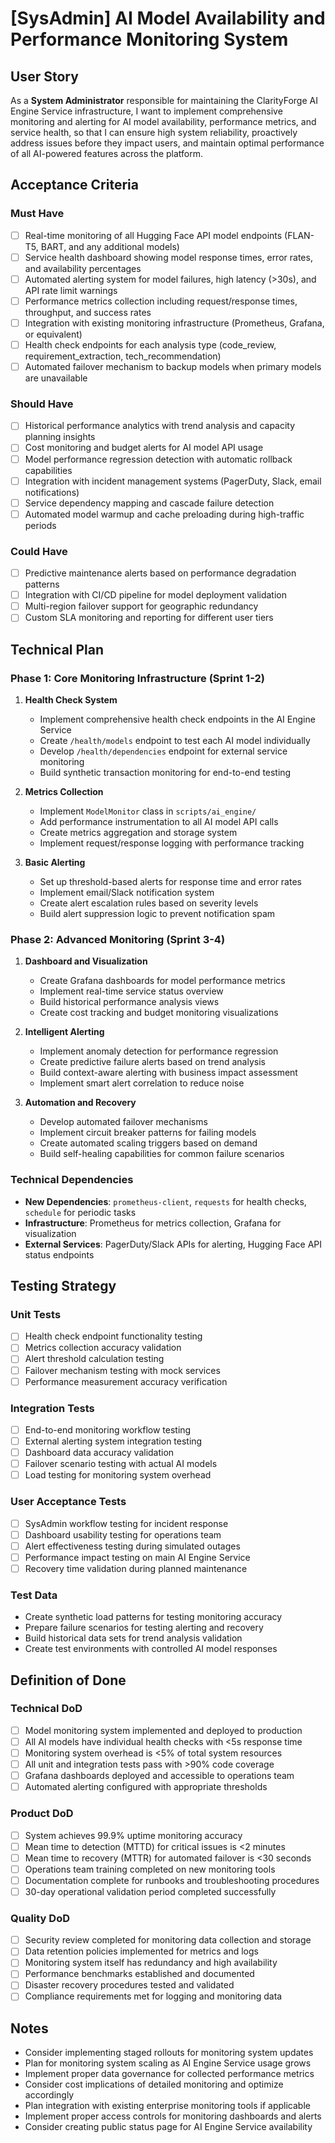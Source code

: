 # [SysAdmin] AI Model Availability and Performance Monitoring System

## User Story
As a **System Administrator** responsible for maintaining the ClarityForge AI Engine Service infrastructure, I want to implement comprehensive monitoring and alerting for AI model availability, performance metrics, and service health, so that I can ensure high system reliability, proactively address issues before they impact users, and maintain optimal performance of all AI-powered features across the platform.

## Acceptance Criteria

### Must Have
- [ ] Real-time monitoring of all Hugging Face API model endpoints (FLAN-T5, BART, and any additional models)
- [ ] Service health dashboard showing model response times, error rates, and availability percentages
- [ ] Automated alerting system for model failures, high latency (>30s), and API rate limit warnings
- [ ] Performance metrics collection including request/response times, throughput, and success rates
- [ ] Integration with existing monitoring infrastructure (Prometheus, Grafana, or equivalent)
- [ ] Health check endpoints for each analysis type (code_review, requirement_extraction, tech_recommendation)
- [ ] Automated failover mechanism to backup models when primary models are unavailable

### Should Have
- [ ] Historical performance analytics with trend analysis and capacity planning insights
- [ ] Cost monitoring and budget alerts for AI model API usage
- [ ] Model performance regression detection with automatic rollback capabilities
- [ ] Integration with incident management systems (PagerDuty, Slack, email notifications)
- [ ] Service dependency mapping and cascade failure detection
- [ ] Automated model warmup and cache preloading during high-traffic periods

### Could Have
- [ ] Predictive maintenance alerts based on performance degradation patterns
- [ ] Integration with CI/CD pipeline for model deployment validation
- [ ] Multi-region failover support for geographic redundancy
- [ ] Custom SLA monitoring and reporting for different user tiers

## Technical Plan

### Phase 1: Core Monitoring Infrastructure (Sprint 1-2)
1. **Health Check System**
   - Implement comprehensive health check endpoints in the AI Engine Service
   - Create `/health/models` endpoint to test each AI model individually
   - Develop `/health/dependencies` endpoint for external service monitoring
   - Build synthetic transaction monitoring for end-to-end testing

2. **Metrics Collection**
   - Implement `ModelMonitor` class in `scripts/ai_engine/`
   - Add performance instrumentation to all AI model API calls
   - Create metrics aggregation and storage system
   - Implement request/response logging with performance tracking

3. **Basic Alerting**
   - Set up threshold-based alerts for response time and error rates
   - Implement email/Slack notification system
   - Create alert escalation rules based on severity levels
   - Build alert suppression logic to prevent notification spam

### Phase 2: Advanced Monitoring (Sprint 3-4)
1. **Dashboard and Visualization**
   - Create Grafana dashboards for model performance metrics
   - Implement real-time service status overview
   - Build historical performance analysis views
   - Create cost tracking and budget monitoring visualizations

2. **Intelligent Alerting**
   - Implement anomaly detection for performance regression
   - Create predictive failure alerts based on trend analysis
   - Build context-aware alerting with business impact assessment
   - Implement smart alert correlation to reduce noise

3. **Automation and Recovery**
   - Develop automated failover mechanisms
   - Implement circuit breaker patterns for failing models
   - Create automated scaling triggers based on demand
   - Build self-healing capabilities for common failure scenarios

### Technical Dependencies
- **New Dependencies**: `prometheus-client`, `requests` for health checks, `schedule` for periodic tasks
- **Infrastructure**: Prometheus for metrics collection, Grafana for visualization
- **External Services**: PagerDuty/Slack APIs for alerting, Hugging Face API status endpoints

## Testing Strategy

### Unit Tests
- [ ] Health check endpoint functionality testing
- [ ] Metrics collection accuracy validation
- [ ] Alert threshold calculation testing
- [ ] Failover mechanism testing with mock services
- [ ] Performance measurement accuracy verification

### Integration Tests
- [ ] End-to-end monitoring workflow testing
- [ ] External alerting system integration testing
- [ ] Dashboard data accuracy validation
- [ ] Failover scenario testing with actual AI models
- [ ] Load testing for monitoring system overhead

### User Acceptance Tests
- [ ] SysAdmin workflow testing for incident response
- [ ] Dashboard usability testing for operations team
- [ ] Alert effectiveness testing during simulated outages
- [ ] Performance impact testing on main AI Engine Service
- [ ] Recovery time validation during planned maintenance

### Test Data
- Create synthetic load patterns for testing monitoring accuracy
- Prepare failure scenarios for testing alerting and recovery
- Build historical data sets for trend analysis validation
- Create test environments with controlled AI model responses

## Definition of Done

### Technical DoD
- [ ] Model monitoring system implemented and deployed to production
- [ ] All AI models have individual health checks with <5s response time
- [ ] Monitoring system overhead is <5% of total system resources
- [ ] All unit and integration tests pass with >90% code coverage
- [ ] Grafana dashboards deployed and accessible to operations team
- [ ] Automated alerting configured with appropriate thresholds

### Product DoD
- [ ] System achieves 99.9% uptime monitoring accuracy
- [ ] Mean time to detection (MTTD) for critical issues is <2 minutes
- [ ] Mean time to recovery (MTTR) for automated failover is <30 seconds
- [ ] Operations team training completed on new monitoring tools
- [ ] Documentation complete for runbooks and troubleshooting procedures
- [ ] 30-day operational validation period completed successfully

### Quality DoD
- [ ] Security review completed for monitoring data collection and storage
- [ ] Data retention policies implemented for metrics and logs
- [ ] Monitoring system itself has redundancy and high availability
- [ ] Performance benchmarks established and documented
- [ ] Disaster recovery procedures tested and validated
- [ ] Compliance requirements met for logging and monitoring data

## Notes
- Consider implementing staged rollouts for monitoring system updates
- Plan for monitoring system scaling as AI Engine Service usage grows
- Implement proper data governance for collected performance metrics
- Consider cost implications of detailed monitoring and optimize accordingly
- Plan integration with existing enterprise monitoring tools if applicable
- Implement proper access controls for monitoring dashboards and alerts
- Consider creating public status page for AI Engine Service availability
